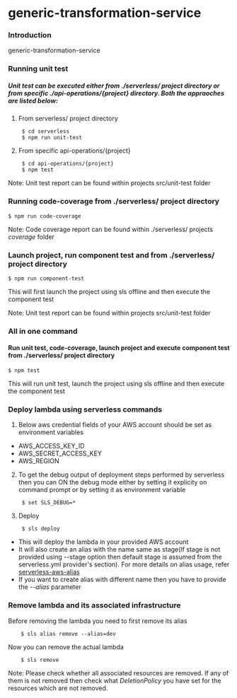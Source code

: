 # generic-transformation-service

### Introduction
generic-transformation-service

### Running unit test

##### Unit test can be executed either from ./serverless/ project directory or from specific ./api-operations/{project} directory. Both the appraoches are listed below:

1. From serverless/ project directory

        $ cd serverless
        $ npm run unit-test

2. From specific api-operations/{project}

        $ cd api-operations/{project}
        $ npm test

Note: Unit test report can be found within projects src/unit-test folder

### Running code-coverage from ./serverless/ project directory
    $ npm run code-coverage

Note: Code coverage report can be found within ./serverless/ projects *coverage* folder

### Launch project, run component test and from ./serverless/ project directory
    $ npm run component-test

This will first launch the project using sls offline and then execute the component test

Note: Unit test report can be found within projects src/unit-test folder

### All in one command
#### Run unit test, code-coverage, launch project and execute component test from ./serverless/ project directory
    $ npm test

This will run unit test, launch the project using sls offline and then execute the component test

### Deploy lambda using serverless commands

1. Below aws credential fields of your AWS account should be set as environment variables

- AWS_ACCESS_KEY_ID
- AWS_SECRET_ACCESS_KEY
- AWS_REGION

2. To get the debug output of deployment steps performed by serverless then you can ON the debug mode either by setting it explicity on command prompt or by setting it as environment variable

        $ set SLS_DEBUG=*

3. Deploy

        $ sls deploy

- This will deploy the lambda in your provided AWS account
- It will also create an alias with the name same as stage(If stage is not provided using --stage option then default stage is assumed from the serverless.yml provider's section).
For more details on alias usage, refer [serverless-aws-alias](https://www.npmjs.com/package/serverless-aws-alias)
- If you want to create alias with different name then you have to provide the *--alias* parameter

### Remove lambda and its associated infrastructure

Before removing the lambda you need to first remove its alias

        $ sls alias remove --alias=dev

Now you can remove the actual lambda

        $ sls remove

Note: Please check whether all associated resources are removed. If any of them is not removed then check what *DeletionPolicy* you have set for the resources which are not removed.


